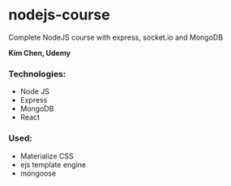 # nodejs-course

Complete NodeJS course with express, socket.io and MongoDB

**Kim Chen, Udemy**

### Technologies:
- Node JS
- Express
- MongoDB
- React

### Used:
- Materialize CSS
- ejs template engine
- mongoose
